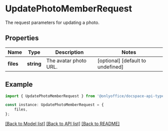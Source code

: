 # UpdatePhotoMemberRequest

The request parameters for updating a photo.

## Properties

Name | Type | Description | Notes
------------ | ------------- | ------------- | -------------
**files** | **string** | The avatar photo URL. | [optional] [default to undefined]

## Example

```typescript
import { UpdatePhotoMemberRequest } from '@onlyoffice/docspace-api-typescript';

const instance: UpdatePhotoMemberRequest = {
    files,
};
```

[[Back to Model list]](../README.md#documentation-for-models) [[Back to API list]](../README.md#documentation-for-api-endpoints) [[Back to README]](../README.md)
